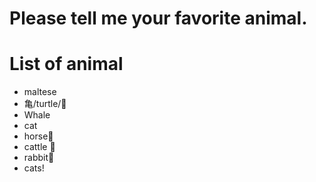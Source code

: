 # Please tell me your favorite animal.

# List of animal
- maltese
- 亀/turtle/🐢
- Whale
- cat
- horse🐴
- cattle 🐄
- rabbit🐰
- cats!
